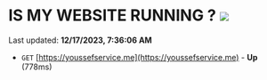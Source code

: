 # IS MY WEBSITE RUNNING ? [![](https://img.shields.io/static/v1?label=Sponsor&message=%E2%9D%A4&logo=GitHub&color=%23fe8e86)](https://github.com/sponsors/<username>)

Last updated: **12/17/2023, 7:36:06 AM**

- `GET` [https://youssefservice.me](https://youssefservice.me) - **Up** (778ms)
